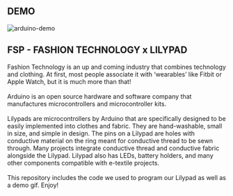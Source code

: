 ## DEMO
![arduino-demo](https://media.giphy.com/media/h5Fo0G4rogw8O39o4W/giphy-downsized-large.gif)

## FSP - FASHION TECHNOLOGY x LILYPAD 
Fashion Technology is an up and coming industry that combines technology and clothing. At first, most people associate it with ‘wearables’ like Fitbit or Apple Watch, but it is much more than that! <br/>
<br/>
Arduino is an open source hardware and software company that manufactures microcontrollers and microcontroller kits. <br/>
<br/>
Lilypads are microcontrollers by Arduino that are specifically designed to be easily implemented into clothes and fabric. They are hand-washable, small in size, and simple in design. The pins on a Lilypad are holes with conductive material on the ring meant for conductive thread to be sewn through. Many projects integrate conductive thread and conductive fabric alongside the Lilypad. Lilypad also has LEDs, battery holders, and many other components compatible with e-textile projects. <br/>
<br/>
This repository includes the code we used to program our Lilypad as well as a demo gif. Enjoy!  
